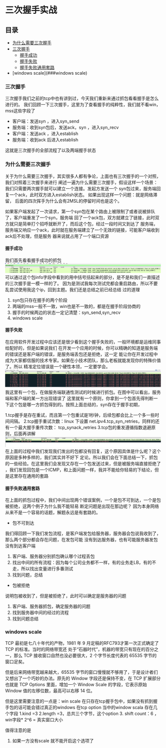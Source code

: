 # 三次握手实战

## 目录
- [为什么需要三次握手](###为什么需要三次握手)
- [三次握手](###三次握手)
    - [握手成功](###握手成功)
    - [握手失败](###握手失败)
    - [握手失败通用套路](####握手失败通用套路)
- [windows scale](###windows scale)



### 三次握手
三次握手我们之前的tcp中也有讲到过，今天我们重新来通过抓包看看握手是怎么进行的。
我们回顾一下三次握手，这里为了查看握手的纯粹性，我们就不看win，mss这些字段了
- 客户端：发送syn ，进入syn_send 
- 服务端：收到syn包后，发送ack，syn ，进入syn_recv
- 客户端：发送ack ，进入establish
- 服务端：收到ack 后进入establish

这就是三次握手的全部流程了以及两端握手状态


### 为什么需要三次握手
关于为什么需要三次握手，其实很多人都有争论，上面也有三次握手的一个对照，我们对照着三次握手来进行
阐述一遍为什么需要三次握手，假设这样一个场景：我们只需要两次握手就可以建立一个连接。发起方发送一个
syn包过来，服务端回复一个ack，此时双方进入establish状态。 如果出现这样一个问题：就是网络滞留，
后面的四次挥手为什么会有2MSL的停留时间也是这个。

如果客户端发起了一次请求，第一个syn包在某个路由上被限制了或者说被排队了，客户端重发了一个syn，服务端
回了一个ack包，双方就建立了链接，此时双方就只是简单打个招呼就断开了，而后这个包，经过一段时间又到达了
服务端，服务端又响应一个ack，此时就在服务端建立了一个无效的链接，可能客户端收到ack后不处理，但是服务
器来说就占用了一个端口资源

#### 握手成功
我们首先看看握手成功的抓包
![img](../../images/协议/tcp抓包/tcp1.png)
可以通过这个包info字段中看到的用中括号括起来的部分，是不是和我们一直描述的三次握手是一模一样的了。
因为是测试我每次测试完都会重启路由，所以不要乱尝试使用我这个ip，回到主题。我们还是总结之前已经总结
过的道理

1. syn包只存在握手的两个阶段
2. 两端的mss一般不一致，win也是不一致的，都是在握手阶段协商的
3. 握手的时候两边的状态一定记清楚：syn_send,syn_recv 
4. windows scale
#### 握手失败
在应用软件开发过程中应该还是很少看到这个握手失败的，一般环境都是运维同事给配好的，但是如果说我们
在开发一个应用的时候，你可以精确的知道是服务端的错误还是客户端的错误，是服务端丢包还是拒绝，这一定
能让你在开发过程中成为大家都信服的技术专家。如果在小技术团队，那么老板就能发现你的特殊价值了。所以
精准定位错误是一个硬性本领，一定要学会。
![img](../../images/协议/tcp抓包/tcp2.png)
我这里有一个包，在做服务端联通性测试的时候进行抓包。在图中可以看出，服务端和客户端的某一方出现错误了
这里就有一个原则，你拿到一个包首先得判断一下这个包是哪一方抓包得到的。按照上面总结的，syn存在于握手初期，

1.tcp握手是存在重试，而且第一个包重试是1秒钟，后续包都会比上一个多一些时间间隔。
2.tcp握手重试次数：linux 下设置 net.ipv4.tcp_syn_retries，同样的还有一个最大握手重传次数：
  tcp_synack_retries
3.tcp包的重发遵循指数退避原则，后面再讲解
![img](../../images/协议/tcp抓包/tcp3.png)
在上面的过程中我们发现我们发出的包都没有回复，这个原因具体是什么呢？这个原因是多种多样的，我们其实并不好下
定论。所以我们会在下面总结一下，抓包的一些经验。在这里我们会发现又存在一个包发送过来，但是被服务端直接拒绝了
，我们发现回包是一个ICMP，和上面问题一样，我并不能给你轻易的下结论，但是这里存在通用的套路

#### 握手失败通用套路
在上面的抓包过程中，我们中间出现两个错误案例，一个是包不可到达，一个是包被拒绝，这两个例子为什么我不能轻易
断定问题是出现在那边呢？ 因为本身网络从来不是一个容易的话题，解题永远是有套路的。

- 包不可到达

我们得回顾一下我们发包流程，是客户端发包给服务器，服务器会包说我收到了，那么两个部分都会存在问题，在发包可能
没有到达服务器，也有可能服务器发包没有到达客户端

1. 客户端、服务器分别抓包确认哪个过程丢包
2. 找出中间的所有流程：因为每个公司业务都不一样，有的业务走LB，有的不走，所以找出变量进行多番测试
3. 找到问题，总结

- 包被拒绝

说明包被收到了，但是被拒绝了，此时可以确定是服务器的问题

1. 客户端、服务器抓包，确定服务器的问题
2. 找到服务器中间的经过的流程
3. 找到问题总结


### windows scale
TCP 最初是七八十年代的产物，1981 年 9 月定稿的RFC793才第一次正式确定了 TCP 的标准。当时的网络带宽还
处于“石器时代”，机器的带宽只有现在的百分之一，那么 TCP 接收窗口自然也没必要很大，2 个字节长度代表的 65535 
字节的窗口足矣。

但是后来网络带宽越来越大，65535 字节的窗口慢慢就不够用了，于是设计者们又想出了一个巧妙的办法。原先的 Window
 字段还是保持不变，在 TCP 扩展部分也就是 TCP Options 里面，增加一个 Window Scale 的字段，它表示原始 
 Window 值的左移位数，最高可以右移 14 位。
 
但是这里需要注意的一点是：win scale 在只存在tcp握手包中，如果没有抓到握手包的话可能会错过真正的windows
在tcp option 当中的window scala 存在几个字段
1.kind =3
2.length =3，总共三个字节，这个option
3. shift count：6 ，win字段* 2^6 = 真实窗口大小

值得注意的是
1. 如果一方没有scale 就不能开启这个选项了